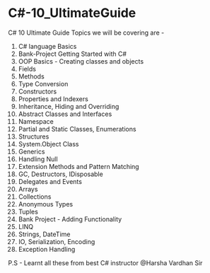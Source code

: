 # C#-10_UltimateGuide
C# 10 Ultimate Guide
Topics we will be covering are - 
1. C# language Basics
2. Bank-Project Getting Started with C#
3. OOP Basics - Creating classes and objects
4. Fields
5. Methods
6. Type Conversion
7. Constructors
8. Properties and Indexers
9. Inheritance, Hiding and Overriding
10. Abstract Classes and Interfaces
11. Namespace
12. Partial and Static Classes, Enumerations
13. Structures
14. System.Object Class
15. Generics
16. Handling Null
17. Extension Methods and Pattern Matching
18. GC, Destructors, IDisposable
19. Delegates and Events
20. Arrays
21. Collections
22. Anonymous Types
23. Tuples
24. Bank Project - Adding Functionality
25. LINQ
26. Strings, DateTime
27. IO, Serialization, Encoding
28. Exception Handling

P.S - Learnt all these from best C# instructor @Harsha Vardhan Sir
